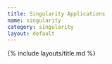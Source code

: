 ```yaml
---
title: Singularity Applications
name: singularity
category: singularity
layout: default
---
```


{% include layouts/title.md %}
